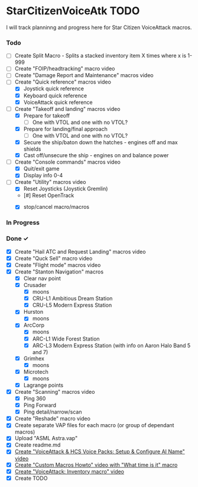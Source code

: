 # StarCitizenVoiceAtk TODO

I will track planninng and progress here for Star Citizen VoiceAttack macros. 

### Todo

- [ ] Create Split Macro - Splits a stacked inventory item X times where x is 1-999 
- [ ] Create "FOIP/headtracking" macro video
- [ ] Create "Damage Report and Maintenance" macros video
- [ ] Create "Quick reference" macros video
  - [X] Joystick quick reference
  - [X] Keyboard quick reference
  - [X] VoiceAttack quick reference
- [ ] Create "Takeoff and landing" macros video
  - [X] Prepare for takeoff
    - [ ] One with VTOL and one with no VTOL?
  - [X] Prepare for landing/final approach
    - [ ] One with VTOL and one with no VTOL?
  - [X] Secure the ship/baton down the hatches - engines off and max shields
  - [X] Cast off/unsecure the ship - engines on and balance power
- [ ] Create "Console commands" macros video
  - [X] Quit/exit game
  - [X] Display info 0-4
- [ ] Create "Utility" macros video
  - [X] Reset Joysticks (Joystick Gremlin)
  - [#] Reset OpenTrack
  - [X] stop/cancel macro/macros


### In Progress

### Done ✓
- [X] Create "Hail ATC and Request Landing" macros video
- [X] Create "Quck Sell" macro video
- [X] Create "Flight mode" macros video
- [X] Create "Stanton Navigation" macros
  - [X] Clear nav point
  - [X] Crusader
    - [X] moons
    - [X] CRU-L1 Ambitious Dream Station
    - [X] CRU-L5 Modern Express Station
  - [X] Hurston
    - [X] moons
  - [X] ArcCorp
    - [X] moons
    - [X] ARC-L1 Wide Forest Station
    - [X] ARC-L3 Modern Express Station (with info on Aaron Halo Band 5 and 7)
  - [X] Grimhex
    - [X] moons
  - [X] Microtech
    - [X] moons
  - [X] Lagrange points
- [X] Create "Scanning" macros video
  - [X] Ping 360
  - [X] Ping Forward
  - [X] Ping detail/narrow/scan
- [X] Create "Reshade" macro video
- [X] Create separate VAP files for each macro (or group of dependant macros)
- [x] Upload "ASML Astra.vap"
- [x] Create readme.md
- [x] [Create "VoiceAttack & HCS Voice Packs: Setup & Configure AI Name" video](https://youtu.be/-szWhNXKCDA)
- [x] [Create "Custom Macros Howto" video with "What time is it" macro](https://youtu.be/o29V3e6kfxk) 
- [x] [Create "VoiceAttack: Inventory macro" video](https://youtu.be/uUiFqmFigno)
- [x] Create TODO